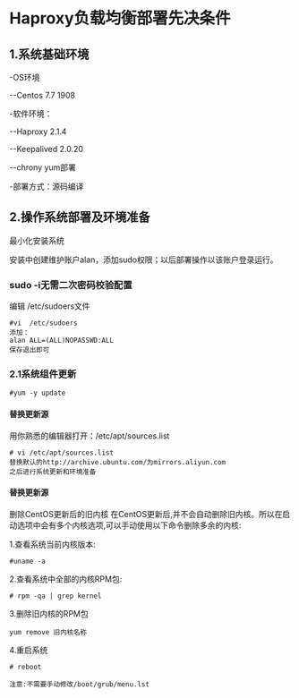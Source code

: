 # Haproxy负载均衡部署先决条件
## 1.系统基础环境
-OS环境

--Centos 7.7 1908


-软件环境：

--Haproxy 2.1.4

--Keepalived 2.0.20

--chrony yum部署

-部署方式：源码编译
## 2.操作系统部署及环境准备
最小化安装系统

安装中创建维护账户alan，添加sudo权限；以后部署操作以该账户登录运行。
### sudo -i无需二次密码校验配置

编辑 /etc/sudoers文件
```
#vi  /etc/sudoers
添加：
alan ALL=(ALL)NOPASSWD:ALL
保存退出即可
```

### 2.1系统组件更新

`#yum -y update`

#### 替换更新源

用你熟悉的编辑器打开：/etc/apt/sources.list

```
# vi /etc/apt/sources.list
替换默认的http://archive.ubuntu.com/为mirrors.aliyun.com
之后进行系统更新和环境准备
```

#### 替换更新源
删除CentOS更新后的旧内核
在CentOS更新后,并不会自动删除旧内核。所以在启动选项中会有多个内核选项,可以手动使用以下命令删除多余的内核:

1.查看系统当前内核版本:

`#uname -a`

2.查看系统中全部的内核RPM包:

`# rpm -qa | grep kernel`

3.删除旧内核的RPM包

`yum remove 旧内核名称`

4.重启系统

`# reboot`

`注意:不需要手动修改/boot/grub/menu.lst`



